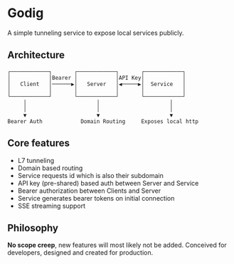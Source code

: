 # Godig
A simple tunneling service to expose local services publicly.

## Architecture

```
┌────────────┐       ┌────────────┐       ┌────────────┐
│            │Bearer │            │API Key│            │
│   Client   │──────▶│   Server   │◀─────▶│  Service   │
│            │       │            │       │            │
└────────────┘       └────────────┘       └────────────┘
     │                      │                      │
     │                      │                      │
     ▼                      ▼                      ▼
Bearer Auth            Domain Routing     Exposes local http
```

## Core features
- L7 tunneling
- Domain based routing
- Service requests id which is also their subdomain
- API key (pre-shared) based auth between Server and Service
- Bearer authorization between Clients and Server
- Service generates bearer tokens on initial connection
- SSE streaming support

## Philosophy
**No scope creep**, new features will most likely not be added.
Conceived for developers, designed and created for production.
